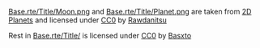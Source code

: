 [Base.rte/Title/Moon.png](./Base.rte/Title/Moon.png) and [Base.rte/Title/Planet.png](./Base.rte/Title/Planet.png) are taken from [2D Planets][2dplanets] and licensed under [CC0][] by [Rawdanitsu][]

Rest in [Base.rte/Title/](./Base.rte/Title/) is licensed under [CC0][] by [Basxto][]


[2dplanets]: https://opengameart.org/content/2d-planets-0

[Basxto]: https://opengameart.org/users/ba%C5%9Dto
[Rawdanitsu]: https://opengameart.org/users/rawdanitsu

[CC0]: http://creativecommons.org/publicdomain/zero/1.0/
